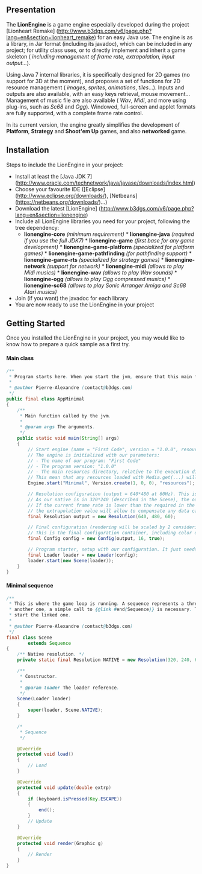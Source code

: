 ## Presentation

The __LionEngine__ is a game engine especially developed during the project [Lionheart Remake] (http://www.b3dgs.com/v6/page.php?lang=en&section=lionheart_remake) for an easy Java use. The engine is as a library, in Jar format (including its javadoc), which can be included in any project; for utility class uses, or to directly implement and inherit a game skeleton ( _including management of frame rate, extrapolation, input output..._).

Using Java 7 internal libraries, it is specifically designed for 2D games (no support for 3D at the moment), and proposes a set of functions for 2D resource management ( _images_, _sprites_, _animations_, _tiles_...). Inputs and outputs are also available, with an easy keys retrieval, mouse movement... Management of music file are also available ( _Wav_, _Midi_, and more using plug-ins, such as _Sc68_ and _Ogg_). Windowed, full-screen and applet formats are fully supported, with a complete frame rate control.

In its current version, the engine greatly simplifies the development of __Platform__, __Strategy__ and __Shoot'em Up__ games, and also __networked__ game.


## Installation

Steps to include the LionEngine in your project:

* Install at least the [Java JDK 7] (http://www.oracle.com/technetwork/java/javase/downloads/index.html)
* Choose your favourite IDE ([Eclipse] (http://www.eclipse.org/downloads/), [Netbeans] (https://netbeans.org/downloads/)...)
* Download the latest [LionEngine] (http://www.b3dgs.com/v6/page.php?lang=en&section=lionengine)
* Include all LionEngine libraries you need for your project, following the tree dependency:
  * __lionengine-core__ _(minimum requirement)_
        * __lionengine-java__ _(required if you use the full JDK7)_
        * __lionengine-game__ _(first base for any game development)_
          * __lionengine-game-platform__ _(specialized for platform games)_
          * __lionengine-game-pathfinding__ _(for pathfinding support)_
             * __lionengine-game-rts__ _(specialized for strategy games)_
        * __lionengine-network__ _(support for network)_
        * __lionengine-midi__ _(allows to play Midi musics)_
        * __lionengine-wav__ _(allows to play Wav sounds)_
        * __lionengine-ogg__ _(allows to play Ogg compressed musics)_
        * __lionengine-sc68__ _(allows to play Sonic Arranger Amiga and Sc68 Atari musics)_
* Join (if you want) the javadoc for each library
* You are now ready to use the LionEngine in your project


## Getting Started

Once you installed the LionEngine in your project, you may would like to know how to prepare a quick sample as a first try.

#### Main class
```java
/**
 * Program starts here. When you start the jvm, ensure that this main function is called.
 * 
 * @author Pierre-Alexandre (contact@b3dgs.com)
 */
public final class AppMinimal
{
    /**
     * Main function called by the jvm.
     * 
     * @param args The arguments.
     */
    public static void main(String[] args)
    {
        // Start engine (name = "First Code", version = "1.0.0", resources directory = "resources")
        // The engine is initialized with our parameters:
        // - The name of our program: "First Code"
        // - The program version: "1.0.0"
        // - The main resources directory, relative to the execution directory: ./resources/
        // This mean that any resources loaded with Media.get(...) will have this directory as prefix.
        Engine.start("Minimal", Version.create(1, 0, 0), "resources");

        // Resolution configuration (output = 640*480 at 60Hz). This is corresponding to the output configuration.
        // As our native is in 320*240 (described in the Scene), the output will be scaled by 2.
        // If the current frame rate is lower than the required in the native,
        // the extrapolation value will allow to compensate any data calculation.
        final Resolution output = new Resolution(640, 480, 60);

        // Final configuration (rendering will be scaled by 2 considering source and output resolution).
        // This is the final configuration container, including color depth and window mode.
        final Config config = new Config(output, 16, true);

        // Program starter, setup with our configuration. It just needs one sequence reference to start.
        final Loader loader = new Loader(config);
        loader.start(new Scene(loader));
    }
}
```

#### Minimal sequence
```java
/**
 * This is where the game loop is running. A sequence represents a thread handled by the Loader. To link a sequence with
 * another one, a simple call to {@link #end(Sequence)} is necessary. This will terminate the current sequence, and
 * start the linked one.
 * 
 * @author Pierre-Alexandre (contact@b3dgs.com)
 */
final class Scene
        extends Sequence
{
    /** Native resolution. */
    private static final Resolution NATIVE = new Resolution(320, 240, 60);

    /**
     * Constructor.
     * 
     * @param loader The loader reference.
     */
    Scene(Loader loader)
    {
        super(loader, Scene.NATIVE);
    }

    /*
     * Sequence
     */

    @Override
    protected void load()
    {
        // Load
    }

    @Override
    protected void update(double extrp)
    {
        if (keyboard.isPressed(Key.ESCAPE))
        {
            end();
        }
        // Update
    }

    @Override
    protected void render(Graphic g)
    {
        // Render
    }
}
```
